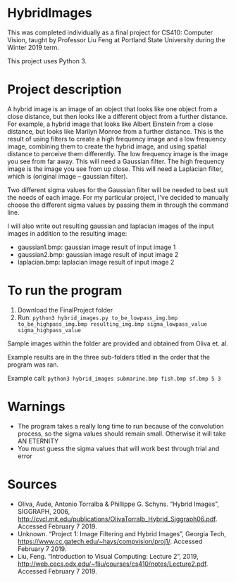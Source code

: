 # HybridImages

This was completed individually as a final project for CS410: Computer Vision, taught by Professor Liu Feng at Portland State University during the Winter 2019 term.

This project uses Python 3.

# Project description

A hybrid image is an image of an object that looks like one object from a close distance,
but then looks like a different object from a further distance. For example, a hybrid image
that looks like Albert Einstein from a close distance, but looks like Marilyn Monroe from a
further distance. This is the result of using filters to create a high frequency image and a
low frequency image, combining them to create the hybrid image, and using spatial distance to
perceive them differently. The low frequency image is the image you see from far away.
This will need a Gaussian filter. The high frequency image is the image you see from up close.
This will need a Laplacian filter, which is (original image – gaussian filter).

Two different sigma values for the Gaussian filter will be needed to best suit the needs of each
image. For my particular project, I've decided to manually choose the different sigma values by
passing them in through the command line.

I will also write out resulting gaussian and laplacian images of the input images in addition to
the resulting image:
- gaussian1.bmp: gaussian image result of input image 1
- gaussian2.bmp: gaussian image result of input image 2
- laplacian.bmp: laplacian image result of input image 2

# To run the program

1. Download the FinalProject folder
2. Run: ```python3 hybrid_images.py to_be_lowpass_img.bmp to_be_highpass_img.bmp resulting_img.bmp sigma_lowpass_value sigma_highpass_value```

Sample images within the folder are provided and obtained from Oliva et. al.

Example results are in the three sub-folders titled in the order that the program was ran.

Example call: ```python3 hybrid_images submarine.bmp fish.bmp sf.bmp 5 3```

# Warnings

- The program takes a really long time to run because of the convolution process, so the sigma values should remain small. Otherwise it will take AN ETERNITY
- You must guess the sigma values that will work best through trial and error

# Sources

- Oliva, Aude, Antonio Torralba & Phillippe G. Schyns. “Hybrid Images”, SIGGRAPH, 2006,
    http://cvcl.mit.edu/publications/OlivaTorralb_Hybrid_Siggraph06.pdf. Accessed February 7 2019.
- Unknown. “Project 1: Image Filtering and Hybrid Images”, Georgia Tech,
    https://www.cc.gatech.edu/~hays/compvision/proj1/. Accessed February 7 2019.
- Liu, Feng. “Introduction to Visual Computing: Lecture 2”, 2019,
    http://web.cecs.pdx.edu/~fliu/courses/cs410/notes/Lecture2.pdf. Accessed February 7 2019.

